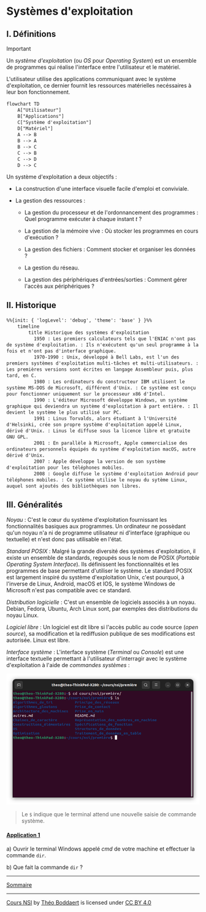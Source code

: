 # Systèmes d'exploitation

## I. Définitions

> [!IMPORTANT]
> Un *système d'exploitation* (ou *OS* pour *Operating System*) est un ensemble de programmes qui réalise l'interface entre l'utilisateur et le matériel.

L'utilisateur utilise des applications communiquant avec le système d'exploitation, ce dernier fournit les ressources matérielles necéssaires à leur bon fonctionnement.

```mermaid
flowchart TD
    A["Utilisateur"]
    B["Applications"]
    C["Système d'exploitation"]
    D["Matériel"]
    A --> B
    B --> A
    B --> C
    C --> B
    C --> D
    D --> C
```

Un système d'exploitation a deux objectifs :

- La construction d'une interface visuelle facile d'emploi et conviviale.

- La gestion des ressources :

    + La gestion du processeur et de l'ordonnancement des programmes : Quel programme exécuter à chaque instant $t$ ?

    + La gestion de la mémoire vive : Où stocker les programmes en cours d'exécution ?

    + La gestion des fichiers : Comment stocker et organiser les données ?

    + La gestion du réseau.

    + La gestion des périphériques d'entrées/sorties : Comment gérer l'accès aux périphériques ?

## II. Historique

```mermaid
%%{init: { 'logLevel': 'debug', 'theme': 'base' } }%%
    timeline
        title Historique des systèmes d'exploitation
          1950 : Les premiers calculateurs tels que l'ENIAC n'ont pas de système d'exploitation. : Ils n'exécutent qu'un seul programme à la fois et n'ont pas d'interface graphique.
          1970-1990 : Unix, développé à Bell Labs, est l'un des premiers systèmes d'exploitation multi-tâches et multi-utilisateurs. : Les premières versions sont écrites en langage Assembleur puis, plus tard, en C. 
          1980 : Les ordinateurs du constructeur IBM utilisent le système MS-DOS de Microsoft, différent d'Unix. : Ce système est conçu pour fonctionner uniquement sur le processeur x86 d'Intel.
          1990 : L'éditeur Microsoft développe Windows, un système graphique qui deviendra un système d'exploitation à part entière. : Il devient le système le plus utilisé sur PC.
          1991 : Linus Torvalds, alors étudiant à l'Université d'Helsinki, crée son propre système d'exploitation appelé Linux, dérivé d'Unix. : Linus le diffuse sous la licence libre et gratuite GNU GPL.
          2001 : En parallèle à Microsoft, Apple commercialise des ordinateurs personnels équipés du système d'exploitation macOS, autre dérivé d'Unix.
          2007 : Apple développe la version de son système d'exploitation pour les téléphones mobiles.
          2008 : Google diffuse le système d'exploitation Android pour téléphones mobiles. : Ce système utilise le noyau du sytème Linux, auquel sont ajoutés des bibliothèques non libres.
```

## III. Généralités

*Noyau* : C'est le cœur du système d'exploitation fournissant les fonctionnalités basiques aux programmes. Un ordinateur ne possèdant qu'un noyau n'a ni de programme utilisateur ni d'interface (graphique ou textuelle) et n'est donc pas utilisable en l'état.

*Standard POSIX* : Malgré la grande diversité des systèmes d'exploitation, il existe un ensemble de standards, regoupés sous le nom de POSIX (*Portable Operating System Interface*). Ils définissent les fonctionnalités et les programmes de base permettant d'utiliser le système. Le standard POSIX est largement inspiré du système d'exploitation Unix, c'est pourquoi, à l'inverse de Linux, Android, macOS et IOS, le système Windows de Microsoft n'est pas compatible avec ce standard.

*Distribution logicielle* : C'est un ensemble de logiciels associés à un noyau. Debian, Fedora, Ubuntu, Arch Linux sont, par exemples des distributions du noyau Linux.

*Logiciel libre* : Un logiciel est dit libre si l'accès public au code source (*open source*), sa modification et la rediffusion publique de ses modifications est autorisée. Linux est libre.

*Interface système* : L'interface système (*Terminal* ou *Console*) est une interface textuelle permettant à l'utilisateur d'interragir avec le système d'exploitation à l'aide de *commandes systèmes* :

<img src="./img/terminal.png" width=700>

> Le `$` indique que le terminal attend une nouvelle saisie de commande système.

#### <ins>Application 1</ins>

a) Ouvrir le terminal Windows appelé *cmd* de votre machine et effectuer la commande `dir`.

b) Que fait la commande `dir` ?
___________

[Sommaire](./../../README.md)

___________

<p xmlns:cc="http://creativecommons.org/ns#" xmlns:dct="http://purl.org/dc/terms/"><a property="dct:title" rel="cc:attributionURL" href="https://github.com/boddaert/nsi">Cours NSI</a> by <a rel="cc:attributionURL dct:creator" property="cc:attributionName" href="https://github.com/boddaert">Théo Boddaert</a> is licensed under <a href="https://creativecommons.org/licenses/by/4.0/?ref=chooser-v1" target="_blank" rel="license noopener noreferrer" style="display:inline-block;">CC BY 4.0</a>  <img style="height:22px!important;margin-left:3px;vertical-align:text-bottom;" src="https://mirrors.creativecommons.org/presskit/icons/cc.svg?ref=chooser-v1" alt="">  <img style="height:22px!important;margin-left:3px;vertical-align:text-bottom;" src="https://mirrors.creativecommons.org/presskit/icons/by.svg?ref=chooser-v1" alt=""></p> 
